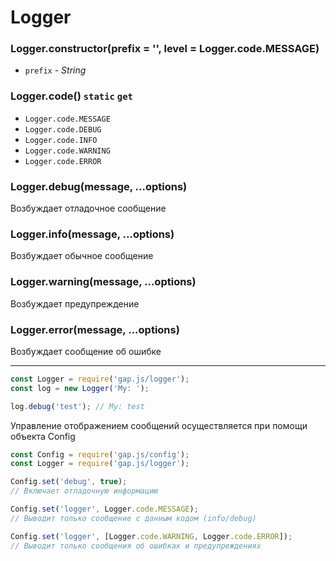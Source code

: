 # Logger

### Logger.constructor(prefix = '', level = Logger.code.MESSAGE)
* `prefix` - *String*

### Logger.code() `static` `get`
* `Logger.code.MESSAGE`
* `Logger.code.DEBUG`
* `Logger.code.INFO`
* `Logger.code.WARNING`
* `Logger.code.ERROR`


### Logger.debug(message, ...options)
Возбуждает отладочное сообщение


### Logger.info(message, ...options)
Возбуждает обычное сообщение


### Logger.warning(message, ...options)
Возбуждает предупреждение


### Logger.error(message, ...options)
Возбуждает сообщение об ошибке


---

```javascript
const Logger = require('gap.js/logger');
const log = new Logger('My: ');

log.debug('test'); // My: test
```

Управление отображением сообщений осуществляется при помощи объекта Config

```javascript
const Config = require('gap.js/config');
const Logger = require('gap.js/logger');

Config.set('debug', true);
// Включает отладочную информацию

Config.set('logger', Logger.code.MESSAGE); 
// Выводит только сообщение с данным кодом (info/debug)

Config.set('logger', [Logger.code.WARNING, Logger.code.ERROR]);
// Выводит только сообщения об ошибках и предупреждениях
```